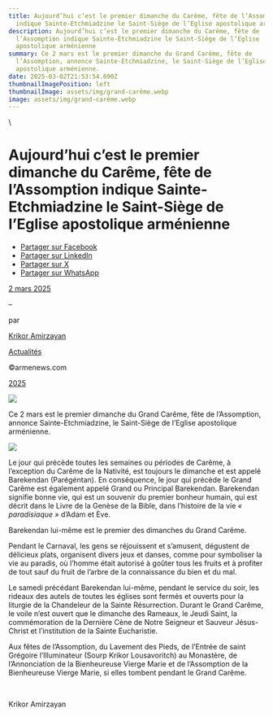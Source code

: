 ```yaml
---
title: Aujourd’hui c’est le premier dimanche du Carême, fête de l’Assomption
  indique Sainte-Etchmiadzine le Saint-Siège de l’Eglise apostolique arménienne
description: Aujourd’hui c’est le premier dimanche du Carême, fête de
  l’Assomption indique Sainte-Etchmiadzine le Saint-Siège de l’Eglise
  apostolique arménienne
summary: Ce 2 mars est le premier dimanche du Grand Carême, fête de
  l’Assomption, annonce Sainte-Etchmiadzine, le Saint-Siège de l’Eglise
  apostolique arménienne.
date: 2025-03-02T21:53:54.690Z
thumbnailImagePosition: left
thumbnailImage: assets/img/grand-carême.webp
image: assets/img/grand-carême.webp
---
```

\
<!--StartFragment-->

# Aujourd’hui c’est le premier dimanche du Carême, fête de l’Assomption indique Sainte-Etchmiadzine le Saint-Siège de l’Eglise apostolique arménienne

* [Partager sur Facebook](https://www.facebook.com/sharer/sharer.php?u=https%3A%2F%2Fwww.armenews.com%2Faujourdhui-cest-le-premier-dimanche-du-careme-fete-de-lassomption-indique-sainte-etchmiadzine-le-saint-siege-de-leglise-apostolique-armenienne%2F&title=Aujourd%26rsquo%3Bhui%20c%26rsquo%3Best%20le%20premier%20dimanche%20du%20Car%C3%AAme%2C%20f%C3%AAte%20de%20l%26rsquo%3BAssomption%20indique%20Sainte-Etchmiadzine%20le%20Saint-Si%C3%A8ge%20de%20l%E2%80%99Eglise%20apostolique%20arm%C3%A9nienne)
* [Partager sur LinkedIn](https://www.linkedin.com/shareArticle?mini=true&url=https%3A%2F%2Fwww.armenews.com%2Faujourdhui-cest-le-premier-dimanche-du-careme-fete-de-lassomption-indique-sainte-etchmiadzine-le-saint-siege-de-leglise-apostolique-armenienne%2F&title=Aujourd%26rsquo%3Bhui%20c%26rsquo%3Best%20le%20premier%20dimanche%20du%20Car%C3%AAme%2C%20f%C3%AAte%20de%20l%26rsquo%3BAssomption%20indique%20Sainte-Etchmiadzine%20le%20Saint-Si%C3%A8ge%20de%20l%E2%80%99Eglise%20apostolique%20arm%C3%A9nienne)
* [Partager sur X](https://x.com/share?url=https%3A%2F%2Fwww.armenews.com%2Faujourdhui-cest-le-premier-dimanche-du-careme-fete-de-lassomption-indique-sainte-etchmiadzine-le-saint-siege-de-leglise-apostolique-armenienne%2F&text=Aujourd%26rsquo%3Bhui%20c%26rsquo%3Best%20le%20premier%20dimanche%20du%20Car%C3%AAme%2C%20f%C3%AAte%20de%20l%26rsquo%3BAssomption%20indique%20Sainte-Etchmiadzine%20le%20Saint-Si%C3%A8ge%20de%20l%E2%80%99Eglise%20apostolique%20arm%C3%A9nienne)
* [Partager sur WhatsApp](https://api.whatsapp.com/send?text=Aujourd%26rsquo%3Bhui%20c%26rsquo%3Best%20le%20premier%20dimanche%20du%20Car%C3%AAme%2C%20f%C3%AAte%20de%20l%26rsquo%3BAssomption%20indique%20Sainte-Etchmiadzine%20le%20Saint-Si%C3%A8ge%20de%20l%E2%80%99Eglise%20apostolique%20arm%C3%A9nienne%20%E2%80%94%20https%3A%2F%2Fwww.armenews.com%2Faujourdhui-cest-le-premier-dimanche-du-careme-fete-de-lassomption-indique-sainte-etchmiadzine-le-saint-siege-de-leglise-apostolique-armenienne%2F)

[2 mars 2025](https://www.armenews.com/aujourdhui-cest-le-premier-dimanche-du-careme-fete-de-lassomption-indique-sainte-etchmiadzine-le-saint-siege-de-leglise-apostolique-armenienne/)

–

par

[Krikor Amirzayan](https://www.armenews.com/author/krikor56/)

[Actualités](https://www.armenews.com/categorie/actualites/)

©armenews.com

[2025](https://www.armenews.com/aujourdhui-cest-le-premier-dimanche-du-careme-fete-de-lassomption-indique-sainte-etchmiadzine-le-saint-siege-de-leglise-apostolique-armenienne/)

![](https://www.armenews.com/wp-content/uploads/2025/03/308604.jpg)

Ce 2 mars est le premier dimanche du Grand Carême, fête de l’Assomption, annonce Sainte-Etchmiadzine, le Saint-Siège de l’Eglise apostolique arménienne.

![](https://www.armenews.com/wp-content/uploads/2025/03/4444-300x201.jpg)

Le jour qui précède toutes les semaines ou périodes de Carême, à l’exception du Carême de la Nativité, est toujours le dimanche et est appelé Barekendan (Parégéntan). En conséquence, le jour qui précède le Grand Carême est également appelé Grand ou Principal Barekendan. Barekendan signifie bonne vie, qui est un souvenir du premier bonheur humain, qui est décrit dans le Livre de la Genèse de la Bible, dans l’histoire de la vie *« paradisiaque »* d’Adam et Ève.

Barekendan lui-même est le premier des dimanches du Grand Carême.

Pendant le Carnaval, les gens se réjouissent et s’amusent, dégustent de délicieux plats, organisent divers jeux et danses, comme pour symboliser la vie au paradis, où l’homme était autorisé à goûter tous les fruits et à profiter de tout sauf du fruit de l’arbre de la connaissance du bien et du mal.

Le samedi précédant Barekendan lui-même, pendant le service du soir, les rideaux des autels de toutes les églises sont fermés et ouverts pour la liturgie de la Chandeleur de la Sainte Résurrection. Durant le Grand Carême, le voile n’est ouvert que le dimanche des Rameaux, le Jeudi Saint, la commémoration de la Dernière Cène de Notre Seigneur et Sauveur Jésus-Christ et l’institution de la Sainte Eucharistie.

Aux fêtes de l’Assomption, du Lavement des Pieds, de l’Entrée de saint Grégoire l’Illuminateur (Sourp Krikor Lousavoritch) au Monastère, de l’Annonciation de la Bienheureuse Vierge Marie et de l’Assomption de la Bienheureuse Vierge Marie, si elles tombent pendant le Grand Carême.

 

Krikor Amirzayan

<!--EndFragment-->
